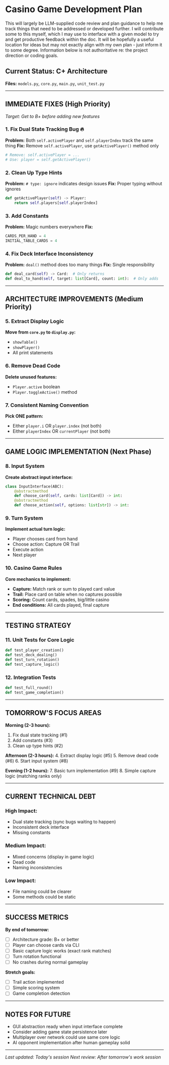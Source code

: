 # Casino Game Development Plan
This will largely be LLM-supplied code review and plan guidance to help me track things that need to be addressed or developed further. I will contribute some to this myself, which I may use to interface with a given model to try and get productive feedback within the doc. It will be hopefully a useful location for ideas but may not exactly align with my own plan - just inform it to some degree. Information below is not authoritative re: the project direction or coding goals.

## Current Status: C+ Architecture
**Files:** `models.py`, `core.py`, `main.py`, `unit_test.py`

---

## IMMEDIATE FIXES (High Priority)
*Target: Get to B+ before adding new features*

### 1. Fix Dual State Tracking Bug 🔥
**Problem:** Both `self.activePlayer` and `self.playerIndex` track the same thing
**Fix:** Remove `self.activePlayer`, use `getActivePlayer()` method only
```python
# Remove: self.activePlayer = ...
# Use: player = self.getActivePlayer()
```

### 2. Clean Up Type Hints
**Problem:** `# type: ignore` indicates design issues
**Fix:** Proper typing without ignores
```python
def getActivePlayer(self) -> Player:
    return self.players[self.playerIndex]
```

### 3. Add Constants
**Problem:** Magic numbers everywhere
**Fix:** 
```python
CARDS_PER_HAND = 4
INITIAL_TABLE_CARDS = 4
```

### 4. Fix Deck Interface Inconsistency
**Problem:** `deal()` method does too many things
**Fix:** Single responsibility
```python
def deal_card(self) -> Card:  # Only returns
def deal_to_hand(self, target: list[Card], count: int):  # Only adds
```

---

## ARCHITECTURE IMPROVEMENTS (Medium Priority)

### 5. Extract Display Logic
**Move from `core.py` to `display.py`:**
- `showTable()`
- `showPlayer()`
- All print statements

### 6. Remove Dead Code
**Delete unused features:**
- `Player.active` boolean
- `Player.toggleActive()` method

### 7. Consistent Naming Convention
**Pick ONE pattern:**
- Either `player.i` OR `player.index` (not both)
- Either `playerIndex` OR `currentPlayer` (not both)

---

## GAME LOGIC IMPLEMENTATION (Next Phase)

### 8. Input System
**Create abstract input interface:**
```python
class InputInterface(ABC):
    @abstractmethod
    def choose_card(self, cards: list[Card]) -> int:
    @abstractmethod
    def choose_action(self, options: list[str]) -> int:
```

### 9. Turn System
**Implement actual turn logic:**
- Player chooses card from hand
- Choose action: Capture OR Trail
- Execute action
- Next player

### 10. Casino Game Rules
**Core mechanics to implement:**
- **Capture:** Match rank or sum to played card value
- **Trail:** Place card on table when no captures possible
- **Scoring:** Count cards, spades, big/little casino
- **End conditions:** All cards played, final capture

---

## TESTING STRATEGY

### 11. Unit Tests for Core Logic
```python
def test_player_creation()
def test_deck_dealing()
def test_turn_rotation()
def test_capture_logic()
```

### 12. Integration Tests
```python
def test_full_round()
def test_game_completion()
```

---

## TOMORROW'S FOCUS AREAS

**Morning (2-3 hours):**
1. Fix dual state tracking (#1)
2. Add constants (#3)
3. Clean up type hints (#2)

**Afternoon (2-3 hours):**
4. Extract display logic (#5)
5. Remove dead code (#6)
6. Start input system (#8)

**Evening (1-2 hours):**
7. Basic turn implementation (#9)
8. Simple capture logic (matching ranks only)

---

## CURRENT TECHNICAL DEBT

### High Impact:
- Dual state tracking (sync bugs waiting to happen)
- Inconsistent deck interface
- Missing constants

### Medium Impact:
- Mixed concerns (display in game logic)
- Dead code
- Naming inconsistencies

### Low Impact:
- File naming could be clearer
- Some methods could be static

---

## SUCCESS METRICS

**By end of tomorrow:**
- [ ] Architecture grade: B+ or better
- [ ] Player can choose cards via CLI
- [ ] Basic capture logic works (exact rank matches)
- [ ] Turn rotation functional
- [ ] No crashes during normal gameplay

**Stretch goals:**
- [ ] Trail action implemented
- [ ] Simple scoring system
- [ ] Game completion detection

---

## NOTES FOR FUTURE

- GUI abstraction ready when input interface complete
- Consider adding game state persistence later
- Multiplayer over network could use same core logic
- AI opponent implementation after human gameplay solid

---

*Last updated: Today's session*
*Next review: After tomorrow's work session*
